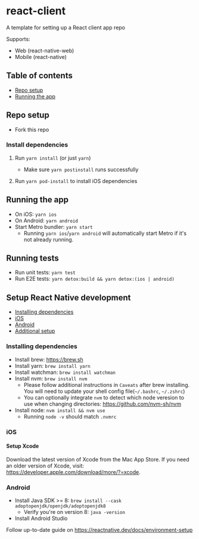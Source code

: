 # react-client
A template for setting up a React client app repo

Supports:
- Web (react-native-web)
- Mobile (react-native)


<!-- Divider -->


## Table of contents
- [Repo setup](#repo-setup)
- [Running the app](#running-the-app)


<!-- Divider -->


## Repo setup
- Fork this repo

### Install dependencies
1. Run `yarn install` (or just `yarn`)
    - Make sure `yarn postinstall` runs successfully

2. Run `yarn pod-install` to install iOS dependencies


<!-- Divider -->


## Running the app
- On iOS: `yarn ios`
- On Android: `yarn android`
- Start Metro bundler: `yarn start`
    - Running `yarn ios`/`yarn android` will automatically start Metro if it's not already running.


<!-- Divider -->


## Running tests
- Run unit tests: `yarn test`
- Run E2E tests: `yarn detox:build && yarn detox:(ios | android)`


<!-- Divider -->


## Setup React Native development
- [Installing dependencies](#installing-dependencies)
- [iOS](#ios)
- [Android](#android)
- [Additional setup](#additional-setup)

### Installing dependencies
- Install brew: https://brew.sh
- Install yarn: `brew install yarn`
- Install watchman: `brew install watchman`
- Install nvm: `brew install nvm`
    - Please follow additional instructions in `Caveats` after brew installing. You will need to update your shell config file(`~/.bashrc`, `~/.zshrc`)
    - You can optionally integrate `nvm` to detect which node veresion to use when changing directories: https://github.com/nvm-sh/nvm
- Install node: `nvm install && nvm use`
    - Running `node -v` should match `.nvmrc`


### iOS
#### Setup Xcode
Download the latest version of Xcode from the Mac App Store. If you need an older version of Xcode, visit: https://developer.apple.com/download/more/?=xcode. 


### Android
- Install Java SDK >= 8: `brew install --cask adoptopenjdk/openjdk/adoptopenjdk8`
    - Verify you're on version 8: `java -version`
- Install Android Studio

Follow up-to-date guide on https://reactnative.dev/docs/environment-setup












